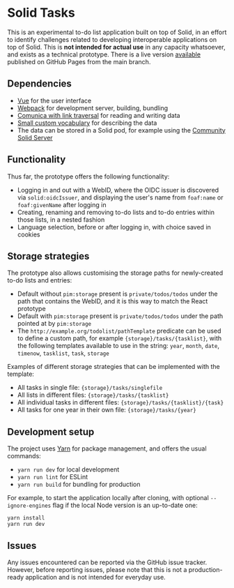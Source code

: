 # Solid Tasks

This is an experimental to-do list application built on top of Solid, in an effort to identify challenges related to developing interoperable applications on top of Solid. This is **not intended for actual use** in any capacity whatsoever, and exists as a technical prototype. There is a live version [available](https://solidlabresearch.github.io/solid-todo-app-vue/) published on GitHub Pages from the main branch.

## Dependencies

* [Vue](https://vuejs.org/) for the user interface
* [Webpack](https://webpack.js.org/) for development server, building, bundling
* [Comunica with link traversal](https://github.com/comunica/comunica-feature-link-traversal) for reading and writing data
* [Small custom vocabulary](https://github.com/SolidLabResearch/solid-todo-app-react/tree/main/ontology) for describing the data
* The data can be stored in a Solid pod, for example using the [Community Solid Server](https://github.com/CommunitySolidServer/CommunitySolidServer)

## Functionality

Thus far, the prototype offers the following functionality:

* Logging in and out with a WebID, where the OIDC issuer is discovered via `solid:oidcIssuer`, and displaying the user's name from `foaf:name` or `foaf:givenName` after logging in
* Creating, renaming and removing to-do lists and to-do entries within those lists, in a nested fashion
* Language selection, before or after logging in, with choice saved in cookies


## Storage strategies

The prototype also allows customising the storage paths for newly-created to-do lists and entries:

* Default without `pim:storage` present is `private/todos/todos` under the path that contains the WebID, and it is this way to match the React prototype
* Default with `pim:storage` present is `private/todos/todos` under the path pointed at by `pim:storage`
* The `http://example.org/todolist/pathTemplate` predicate can be used to define a custom path, for example `{storage}/tasks/{tasklist}`, with the following templates available to use in the string: `year`, `month`, `date`, `timenow`, `tasklist`, `task`, `storage`

Examples of different storage strategies that can be implemented with the template:

* All tasks in single file: `{storage}/tasks/singlefile`
* All lists in different files: `{storage}/tasks/{tasklist}`
* All individual tasks in different files: `{storage}/tasks/{tasklist}/{task}`
* All tasks for one year in their own file: `{storage}/tasks/{year}`

## Development setup

The project uses [Yarn](https://yarnpkg.com/) for package management, and offers the usual commands:

* `yarn run dev` for local development
* `yarn run lint` for ESLint
* `yarn run build` for bundling for production

For example, to start the application locally after cloning, with optional `--ignore-engines` flag if the local Node version is an up-to-date one:

```
yarn install
yarn run dev
```

## Issues

Any issues encountered can be reported via the GitHub issue tracker. However, before reporting issues, please note that this is not a production-ready application and is not intended for everyday use.
